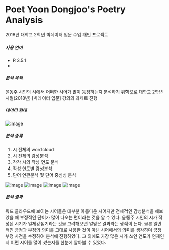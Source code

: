 # Poet Yoon Dongjoo's Poetry Analysis
2018년 대학교 2힉년 빅데이터 입문 수업 개인 프로젝트

<h5> 사용 언어 </h5>

- R 3.5.1
- 
<h5> 분석 목적 </h5>
윤동주 시인의 시에서 어떠한 시어가 많이 등장하는지 분석하기 위함으로 대학교 2학년 시절(2018년) [빅데이터 입문] 강의의 과제로 진행

<h5> 데이터 형태 </h5>

![image](https://user-images.githubusercontent.com/68180545/139633565-5bf3b179-895a-43b8-bf4f-32062b3c537c.png)


<h5> 분석 종류 </h5>

1. 시 전체의 wordcloud 
2. 시 전체의 감성분석 
3. 각각 시의 작성 연도 분석 
4. 작성 연도별 감성분석 
5. 단어 연관분석 및 단어 중심성 분석


![image](https://user-images.githubusercontent.com/68180545/139633238-a241602b-9691-4d0f-bb31-af156bfd5b92.png)
![image](https://user-images.githubusercontent.com/68180545/139633277-30cc495a-41cd-478c-8fbe-fc11abf620ba.png)
![image](https://user-images.githubusercontent.com/68180545/139633299-b9edace3-da4f-4bbb-bf6d-a4ac8e5011e6.png)
![image](https://user-images.githubusercontent.com/68180545/139633337-5c5af184-7a61-449f-90fd-d217c50899f8.png)

<h5> 분석 결과 </h5>
워드 클라우드에 보이는 시어들은 대부분 아름다운 시어지만 전체적인 감성분석을 해보았을 때 부정적인 단어가 많이 나오는 편이라는 것을 알 수 있다. 윤동주 시인의 시가 작성된 시기가 일제강점기라는 것을 고려해보면 알맞은 결과라는 생각이 든다. 물론 일반적인 긍정과 부정의 의미를 그대로 사용한 것이 아닌 시어에서의 의미를 생각하며 긍정 부정 사전을 수정하여 분석에 진행하였다.
그 외에도 가장 많은 시가 쓰인 연도가 언제인지 어떤 시어를 많이 썼는지를 한눈에 알아볼 수 있었다.

